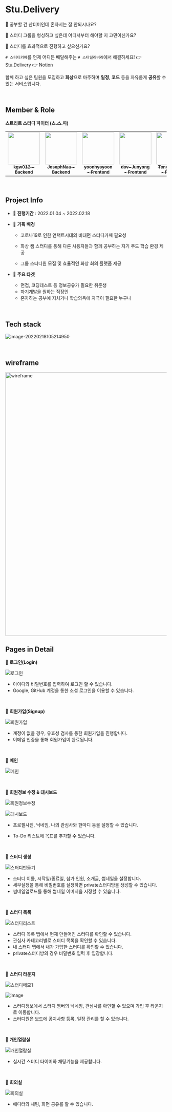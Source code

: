 # Stu.Delivery

🎯 공부할 건 산더미인데 혼자서는 잘 안되시나요?

🎯 스터디 그룹을 형성하고 싶은데 어디서부터 해야할 지 고민이신가요?

🎯 스터디를 효과적으로 진행하고 싶으신가요?
<br/>

`# 스터디카페`를 언제 어디든 배달해주는 `# 스터딜리버리`에서 해결하세요! 👉 [Stu.Delivery](https://i6d201.p.ssafy.io/ ) 👉 [Notion](https://dev-junyong.notion.site/Stu-Delivery-60d474a778374b48a3aba5a99737cff0) 

함께 하고 싶은 팀원을 모집하고 **화상**으로 마주하며 **일정**, **코드** 등을 자유롭게 **공유**할 수 있는 서비스입니다. 

<br/>

## Member & Role

**스트리트 스터디 파이터 (스.스.파)**

<table>
  <tr>
    <td align="center"><a href="https://github.com/kgw012"><img src="https://avatars.githubusercontent.com/kgw012" width="100px;" alt=""/><br /><sub><b>kgw012 - Backend</b></sub></a><br /></td>
    <td align="center"><a href="https://github.com/JosephNaa"><img src="https://avatars.githubusercontent.com/JosephNaa" width="100px;" alt=""/><br /><sub><b>JosephNaa - Backend</b></sub></a><br /></td>
    <td align="center"><a href="https://github.com/yoonhyeyoon"><img src="https://avatars.githubusercontent.com/yoonhyeyoon" width="100px;" alt=""/><br /><sub><b>yoonhyeyoon - Frontend</b></sub></a><br /></td>
    <td align="center"><a href="https://github.com/dev-Junyong"><img src="https://avatars.githubusercontent.com/dev-Junyong" width="100px;" alt=""/><br /><sub><b>dev-Junyong - Frontend</b></sub></a><br /></td>  
    <td align="center"><a href="https://github.com/Tenykim1109"><img src="https://avatars.githubusercontent.com/Tenykim1109" width="100px;" alt=""/><br /><sub><b>Tenykim1109 - Frontend</b></sub></a><br /></td>    
  </tr>
</table>

<br/>

## Project Info 

* 📆 **진행기간** : 2022.01.04 ~ 2022.02.18 

* 📌 **기획 배경** 

  * 코로나19로 인한 언택트시대의 비대면 스터디카페 필요성

  * 화상 캠 스터디를 통해 다른 사용자들과 함께 공부하는 자기 주도 학습 환경 제공
  * 그룹 스터디원 모집 및 효율적인 화상 회의 플랫폼 제공

* 👀 **주요 타겟**

  * 면접, 코딩테스트 등 정보공유가 필요한 취준생
  * 자기계발을 원하는 직장인
  * 혼자하는 공부에 지치거나 학습의욕에 자극이 필요한 누구나

<br/>

## Tech stack

![image-20220218105214950](https://user-images.githubusercontent.com/87461728/155725711-3dbfc65e-84fe-4bcf-90f6-01ebc8b1af91.png)

<br/>

## wireframe

<img width="821" alt="wireframe" src="https://user-images.githubusercontent.com/87461728/155725747-eb6001ca-5efb-4227-8245-2cced4af3549.png">

<br />

## Pages in Detail

🔸 **로그인(Login)**

![로그인](https://user-images.githubusercontent.com/87461728/155717197-fb812de3-52b4-4ea5-bad9-ebae6102a9cb.gif)

- 아이디와 비밀번호를 입력하여 로그인 할 수 있습니다.
- Google, GitHub 계정을 통한 소셜 로그인을 이용할 수 있습니다.

<br />

🔸 **회원가입(Signup)**

![회원가입](https://user-images.githubusercontent.com/87461728/155717928-924f27db-f9df-4135-8814-784a6ae43d85.gif)

* 계정이 없을 경우, 유효성 검사를 통한 회원가입을 진행합니다.
* 이메일 인증을 통해 회원가입이 완료됩니다.

<br />

🔸 **메인**

![메인](https://user-images.githubusercontent.com/87461728/155728313-5aaf22f8-efe0-4551-a256-72facbed1826.gif)

<br />

🔸 **회원정보 수정 & 대시보드**

![회원정보수정](https://user-images.githubusercontent.com/87461728/155718240-adf286ec-3468-4f77-9e5b-3fc4434bdb13.gif)

![대시보드](https://user-images.githubusercontent.com/87461728/155717789-154368e0-46a8-4ec2-b27b-1651400ac747.gif)

- 프로필사진, 닉네임, 나의 관심사와 한마디 등을 설정할 수 있습니다.

* To-Do 리스트에 목표를 추가할 수 있습니다.

<br />

🔸 **스터디 생성**

![스터디만들기](https://user-images.githubusercontent.com/87461728/155718998-7479decc-8f61-4b92-8f5d-3fbe01982ede.gif)

- 스터디 이름, 시작일/종료일, 참가 인원, 소개글, 썸네일을 설정합니다.
- 세부설정을 통해 비밀번호를 설정하면 private스터디방을 생성할 수 있습니다.
- 썸네일업로드를 통해 썸네일 이미지을 지정할 수 있습니다.

<br />

🔸 **스터디 목록**

![스터디리스트](https://user-images.githubusercontent.com/87461728/155719667-fa653f83-2e0b-43e2-89e4-e00fa64db196.gif)

- 스터디 목록 탭에서 현재 만들어진 스터디를 확인할 수 있습니다.
- 관심사 카테고리별로 스터디 목록을 확인할 수 있습니다.
- 내 스터디 탭에서 내가 가입한 스터디를 확인할 수 있습니다.
- private스터디방의 경우 비밀번호 입력 후 입장합니다.

<br />

🔸 **스터디 라운지**

![스터디메모1](https://user-images.githubusercontent.com/87461728/155722121-11371615-2814-4826-8b07-82dfec0209ef.png)

![image](https://user-images.githubusercontent.com/87461728/155721710-6311b3cd-f0b8-4cb6-b332-fa1492528687.png)

- 스터디정보에서 스터디 멤버의 닉네임, 관심사를 확인할 수 있으며 가입 후 라운지로 이동합니다.
- 스터디원은 보드에 공지사항 등록, 일정 관리를 할 수 있습니다.

<br />

🔸 **개인열람실**

![개인열람실](https://user-images.githubusercontent.com/87461728/155723726-d6ba1639-922c-476b-aefb-49c5fb8d19b1.png)

* 실시간 스터디 타이머와 채팅기능을 제공합니다.

<br />

🔸 **회의실**

![회의실](https://user-images.githubusercontent.com/87461728/155724968-9fc015d3-ed4e-42a0-8241-5ca05e430a55.png)

- 에디터와 채팅, 화면 공유를 할 수 있습니다.
